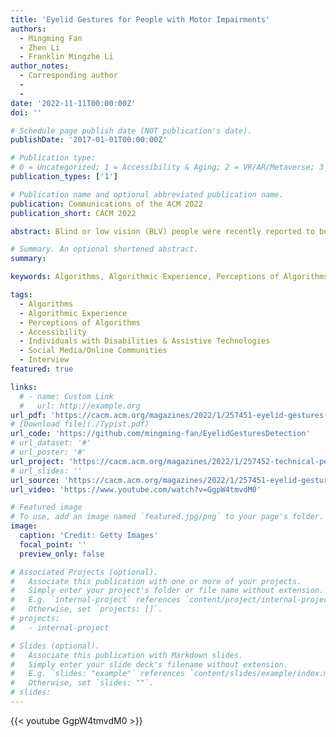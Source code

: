 ```yaml
---
title: 'Eyelid Gestures for People with Motor Impairments'
authors:
  - Mingming Fan
  - Zhen Li
  - Franklin Mingzhe Li
author_notes:
  - Corresponding author
  - 
  - 
date: '2022-11-11T00:00:00Z'
doi: ''

# Schedule page publish date (NOT publication's date).
publishDate: '2017-01-01T00:00:00Z'

# Publication type: 
# 0 = Uncategorized; 1 = Accessibility & Aging; 2 = VR/AR/Metaverse; 3 = Human-AI Collaboration; 4 = UX Methodology; 5 = Social Computing; 6 = Sensing;  7 = Thesis; 8 = Patent
publication_types: ['1']

# Publication name and optional abbreviated publication name.
publication: Communications of the ACM 2022
publication_short: CACM 2022

abstract: Blind or low vision (BLV) people were recently reported to be live streamers on the online platforms that employed content curation algorithms. Recent research uncovered perceived algorithmic biases suppressing the content created by marginalized populations (e.g., people of color, the LGBT+ community, and content creators of lower socioeconomic status). However, little is known about how BLV streamers, as a marginalized population , perceive the effects of the algorithms adopted by live streaming platforms. We interviewed BLV streamers (N=19) of Douyin — a popular live stream platform in China — to understand their perceptions of algorithms, perceived challenges, and mitigation strategies. Our findings show the perceived factors contributing to disadvantages under algorithmic evaluation of BLV streamers’ content (e.g., issues with filming and timely interaction with viewers) and perceived algorithmic suppression (e.g., content not amplified to sighted users but suppressed within the BLV community). Their mitigation strategies (e.g., not watching other BLV streamers’ shows) tended to be passive. We discuss design considerations to design a more inclusive and fair live streaming platform.

# Summary. An optional shortened abstract.
summary:

keywords: Algorithms, Algorithmic Experience, Perceptions of Algorithms, Accessibility, Individuals with Disabilities & Assistive Technologies, Social Media/Online Communities, Interview

tags:
  - Algorithms
  - Algorithmic Experience
  - Perceptions of Algorithms
  - Accessibility
  - Individuals with Disabilities & Assistive Technologies
  - Social Media/Online Communities
  - Interview
featured: true

links:
  # - name: Custom Link
  #   url: http://example.org
url_pdf: 'https://cacm.acm.org/magazines/2022/1/257451-eyelid-gestures-for-people-with-motor-impairments/pdf'
# [Download file](./Typist.pdf)
url_code: 'https://github.com/mingming-fan/EyelidGesturesDetection'
# url_dataset: '#'
# url_poster: '#'
url_project: 'https://cacm.acm.org/magazines/2022/1/257452-technical-perspective-eyelid-gestures-enhance-mobile-interaction/abstract'
# url_slides: ''
url_source: 'https://cacm.acm.org/magazines/2022/1/257451-eyelid-gestures-for-people-with-motor-impairments/fulltext'
url_video: 'https://www.youtube.com/watch?v=GgpW4tmvdM0'

# Featured image
# To use, add an image named `featured.jpg/png` to your page's folder.
image:
  caption: 'Credit: Getty Images'
  focal_point: ''
  preview_only: false

# Associated Projects (optional).
#   Associate this publication with one or more of your projects.
#   Simply enter your project's folder or file name without extension.
#   E.g. `internal-project` references `content/project/internal-project/index.md`.
#   Otherwise, set `projects: []`.
# projects:
#   - internal-project

# Slides (optional).
#   Associate this publication with Markdown slides.
#   Simply enter your slide deck's filename without extension.
#   E.g. `slides: "example"` references `content/slides/example/index.md`.
#   Otherwise, set `slides: ""`.
# slides:
---
```


{{< youtube GgpW4tmvdM0 >}}


